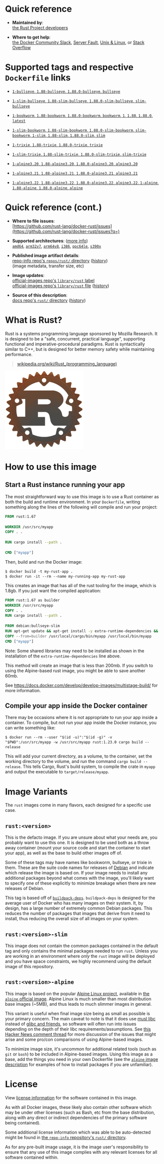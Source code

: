 <!--

********************************************************************************

WARNING:

    DO NOT EDIT "rust/README.md"

    IT IS AUTO-GENERATED

    (from the other files in "rust/" combined with a set of templates)

********************************************************************************

-->

# Quick reference

-	**Maintained by**:  
	[the Rust Project developers](https://github.com/rust-lang/docker-rust)

-	**Where to get help**:  
	[the Docker Community Slack](https://dockr.ly/comm-slack), [Server Fault](https://serverfault.com/help/on-topic), [Unix & Linux](https://unix.stackexchange.com/help/on-topic), or [Stack Overflow](https://stackoverflow.com/help/on-topic)

# Supported tags and respective `Dockerfile` links

-	[`1-bullseye`, `1.88-bullseye`, `1.88.0-bullseye`, `bullseye`](https://github.com/rust-lang/docker-rust/blob/9ba2805c3642783b50436e140f5eaa9ecf173054/stable/bullseye/Dockerfile)

-	[`1-slim-bullseye`, `1.88-slim-bullseye`, `1.88.0-slim-bullseye`, `slim-bullseye`](https://github.com/rust-lang/docker-rust/blob/9ba2805c3642783b50436e140f5eaa9ecf173054/stable/bullseye/slim/Dockerfile)

-	[`1-bookworm`, `1.88-bookworm`, `1.88.0-bookworm`, `bookworm`, `1`, `1.88`, `1.88.0`, `latest`](https://github.com/rust-lang/docker-rust/blob/9ba2805c3642783b50436e140f5eaa9ecf173054/stable/bookworm/Dockerfile)

-	[`1-slim-bookworm`, `1.88-slim-bookworm`, `1.88.0-slim-bookworm`, `slim-bookworm`, `1-slim`, `1.88-slim`, `1.88.0-slim`, `slim`](https://github.com/rust-lang/docker-rust/blob/9ba2805c3642783b50436e140f5eaa9ecf173054/stable/bookworm/slim/Dockerfile)

-	[`1-trixie`, `1.88-trixie`, `1.88.0-trixie`, `trixie`](https://github.com/rust-lang/docker-rust/blob/521720d715e0c4884c7424a27208568a83484baf/stable/trixie/Dockerfile)

-	[`1-slim-trixie`, `1.88-slim-trixie`, `1.88.0-slim-trixie`, `slim-trixie`](https://github.com/rust-lang/docker-rust/blob/521720d715e0c4884c7424a27208568a83484baf/stable/trixie/slim/Dockerfile)

-	[`1-alpine3.20`, `1.88-alpine3.20`, `1.88.0-alpine3.20`, `alpine3.20`](https://github.com/rust-lang/docker-rust/blob/425486915517526d57d0a5d1527bc3c4c944830c/stable/alpine3.20/Dockerfile)

-	[`1-alpine3.21`, `1.88-alpine3.21`, `1.88.0-alpine3.21`, `alpine3.21`](https://github.com/rust-lang/docker-rust/blob/425486915517526d57d0a5d1527bc3c4c944830c/stable/alpine3.21/Dockerfile)

-	[`1-alpine3.22`, `1.88-alpine3.22`, `1.88.0-alpine3.22`, `alpine3.22`, `1-alpine`, `1.88-alpine`, `1.88.0-alpine`, `alpine`](https://github.com/rust-lang/docker-rust/blob/425486915517526d57d0a5d1527bc3c4c944830c/stable/alpine3.22/Dockerfile)

# Quick reference (cont.)

-	**Where to file issues**:  
	[https://github.com/rust-lang/docker-rust/issues](https://github.com/rust-lang/docker-rust/issues?q=)

-	**Supported architectures**: ([more info](https://github.com/docker-library/official-images#architectures-other-than-amd64))  
	[`amd64`](https://hub.docker.com/r/amd64/rust/), [`arm32v7`](https://hub.docker.com/r/arm32v7/rust/), [`arm64v8`](https://hub.docker.com/r/arm64v8/rust/), [`i386`](https://hub.docker.com/r/i386/rust/), [`ppc64le`](https://hub.docker.com/r/ppc64le/rust/), [`s390x`](https://hub.docker.com/r/s390x/rust/)

-	**Published image artifact details**:  
	[repo-info repo's `repos/rust/` directory](https://github.com/docker-library/repo-info/blob/master/repos/rust) ([history](https://github.com/docker-library/repo-info/commits/master/repos/rust))  
	(image metadata, transfer size, etc)

-	**Image updates**:  
	[official-images repo's `library/rust` label](https://github.com/docker-library/official-images/issues?q=label%3Alibrary%2Frust)  
	[official-images repo's `library/rust` file](https://github.com/docker-library/official-images/blob/master/library/rust) ([history](https://github.com/docker-library/official-images/commits/master/library/rust))

-	**Source of this description**:  
	[docs repo's `rust/` directory](https://github.com/docker-library/docs/tree/master/rust) ([history](https://github.com/docker-library/docs/commits/master/rust))

# What is Rust?

Rust is a systems programming language sponsored by Mozilla Research. It is designed to be a "safe, concurrent, practical language", supporting functional and imperative-procedural paradigms. Rust is syntactically similar to C++, but is designed for better memory safety while maintaining performance.

> [wikipedia.org/wiki/Rust_(programming_language)](https://en.wikipedia.org/wiki/Rust_%28programming_language%29)

![logo](https://raw.githubusercontent.com/docker-library/docs/a11c341c57de07fbccfed7b21ea92d4bc40130a2/rust/logo.png)

# How to use this image

## Start a Rust instance running your app

The most straightforward way to use this image is to use a Rust container as both the build and runtime environment. In your `Dockerfile`, writing something along the lines of the following will compile and run your project:

```dockerfile
FROM rust:1.67

WORKDIR /usr/src/myapp
COPY . .

RUN cargo install --path .

CMD ["myapp"]
```

Then, build and run the Docker image:

```console
$ docker build -t my-rust-app .
$ docker run -it --rm --name my-running-app my-rust-app
```

This creates an image that has all of the rust tooling for the image, which is 1.8gb. If you just want the compiled application:

```dockerfile
FROM rust:1.67 as builder
WORKDIR /usr/src/myapp
COPY . .
RUN cargo install --path .

FROM debian:bullseye-slim
RUN apt-get update && apt-get install -y extra-runtime-dependencies && rm -rf /var/lib/apt/lists/*
COPY --from=builder /usr/local/cargo/bin/myapp /usr/local/bin/myapp
CMD ["myapp"]
```

Note: Some shared libraries may need to be installed as shown in the installation of the `extra-runtime-dependencies` line above.

This method will create an image that is less than 200mb. If you switch to using the Alpine-based rust image, you might be able to save another 60mb.

See https://docs.docker.com/develop/develop-images/multistage-build/ for more information.

## Compile your app inside the Docker container

There may be occasions where it is not appropriate to run your app inside a container. To compile, but not run your app inside the Docker instance, you can write something like:

```console
$ docker run --rm --user "$(id -u)":"$(id -g)" -v "$PWD":/usr/src/myapp -w /usr/src/myapp rust:1.23.0 cargo build --release
```

This will add your current directory, as a volume, to the container, set the working directory to the volume, and run the command `cargo build --release`. This tells Cargo, Rust's build system, to compile the crate in `myapp` and output the executable to `target/release/myapp`.

# Image Variants

The `rust` images come in many flavors, each designed for a specific use case.

## `rust:<version>`

This is the defacto image. If you are unsure about what your needs are, you probably want to use this one. It is designed to be used both as a throw away container (mount your source code and start the container to start your app), as well as the base to build other images off of.

Some of these tags may have names like bookworm, bullseye, or trixie in them. These are the suite code names for releases of [Debian](https://wiki.debian.org/DebianReleases) and indicate which release the image is based on. If your image needs to install any additional packages beyond what comes with the image, you'll likely want to specify one of these explicitly to minimize breakage when there are new releases of Debian.

This tag is based off of [`buildpack-deps`](https://hub.docker.com/_/buildpack-deps/). `buildpack-deps` is designed for the average user of Docker who has many images on their system. It, by design, has a large number of extremely common Debian packages. This reduces the number of packages that images that derive from it need to install, thus reducing the overall size of all images on your system.

## `rust:<version>-slim`

This image does not contain the common packages contained in the default tag and only contains the minimal packages needed to run `rust`. Unless you are working in an environment where *only* the `rust` image will be deployed and you have space constraints, we highly recommend using the default image of this repository.

## `rust:<version>-alpine`

This image is based on the popular [Alpine Linux project](https://alpinelinux.org), available in [the `alpine` official image](https://hub.docker.com/_/alpine). Alpine Linux is much smaller than most distribution base images (~5MB), and thus leads to much slimmer images in general.

This variant is useful when final image size being as small as possible is your primary concern. The main caveat to note is that it does use [musl libc](https://musl.libc.org) instead of [glibc and friends](https://www.etalabs.net/compare_libcs.html), so software will often run into issues depending on the depth of their libc requirements/assumptions. See [this Hacker News comment thread](https://news.ycombinator.com/item?id=10782897) for more discussion of the issues that might arise and some pro/con comparisons of using Alpine-based images.

To minimize image size, it's uncommon for additional related tools (such as `git` or `bash`) to be included in Alpine-based images. Using this image as a base, add the things you need in your own Dockerfile (see the [`alpine` image description](https://hub.docker.com/_/alpine/) for examples of how to install packages if you are unfamiliar).

# License

View [license information](https://www.rust-lang.org/en-US/legal.html) for the software contained in this image.

As with all Docker images, these likely also contain other software which may be under other licenses (such as Bash, etc from the base distribution, along with any direct or indirect dependencies of the primary software being contained).

Some additional license information which was able to be auto-detected might be found in [the `repo-info` repository's `rust/` directory](https://github.com/docker-library/repo-info/tree/master/repos/rust).

As for any pre-built image usage, it is the image user's responsibility to ensure that any use of this image complies with any relevant licenses for all software contained within.
